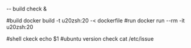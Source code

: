 
-- build check & 

#build
docker build -t u20zsh:20 -< dockerfile
#run
docker run --rm -it  u20zsh:20 


#shell ckeck
echo $1
#ubuntu version check
cat /etc/issue